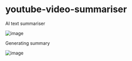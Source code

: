 # youtube-video-summariser
AI text summariser

![image](https://github.com/user-attachments/assets/1c5c4ba9-b78f-4c65-a884-17cb4aa70310)

Generating summary

![image](https://github.com/user-attachments/assets/8fb979a2-5316-4028-b29d-001a561ab52b)

